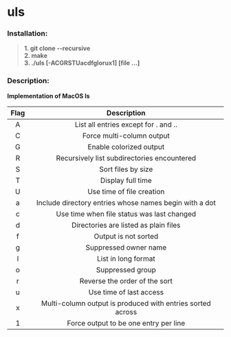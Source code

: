 # uls
### Installation:
>**1. git clone --recursive**  
>**2. make**  
>**3. ./uls [-ACGRSTUacdfglorux1] [file ...]**  
### Description:
**Implementation of MacOS ls**  

| Flag |                         Description                        |
|:----:|:----------------------------------------------------------:|
|   A  | List all entries except for . and ..                       |
|   C  | Force multi-column output                                  |
|   G  | Enable colorized output                                    |
|   R  | Recursively list subdirectories encountered                |
|   S  | Sort files by size                                         |
|   T  | Display full time                                          |
|   U  | Use time of file creation                                  |
|   a  | Include directory entries whose names begin with a dot     |
|   c  | Use time when file status was last changed                 |
|   d  | Directories are listed as plain files                      |
|   f  | Output is not sorted                                       |
|   g  | Suppressed owner name                                      |
|   l  | List in long format                                        |
|   o  | Suppressed group                                           |
|   r  | Reverse the order of the sort                              |
|   u  | Use time of last access                                    |
|   x  | Multi-column output is produced with entries sorted across |
|   1  | Force output to be one entry per line                      |
